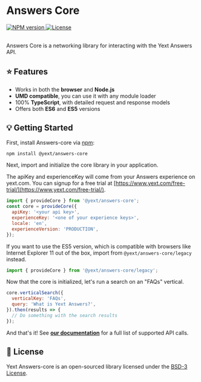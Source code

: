 # Answers Core

<div>
  <a href="https://npmjs.org/package/@yext/answers-core">
    <img src="https://img.shields.io/npm/v/@yext/answers-core" alt="NPM version"/>
  </a>
  <a href="https://github.com/yext/answers-core/blob/master/LICENSE">
    <img src="https://img.shields.io/badge/License-BSD%203--Clause-blue.svg" alt="License"/>
  </a>
</div>
<br>

Answers Core is a networking library for interacting with the Yext Answers API.

## ⭐ Features

- Works in both the **browser** and **Node.js**
- **UMD compatible**, you can use it with any module loader
- 100% **TypeScript**, with detailed request and response models
- Offers both **ES6** and **ES5** versions

## 💡 Getting Started

First, install Answers-core via [npm](https://www.npmjs.com/get-npm):

```bash
npm install @yext/answers-core
```

Next, import and initialize the core library in your application.

The apiKey and experienceKey will come from your Answers experience on yext.com. You can signup for a free trial at [https://www.yext.com/free-trial/](https://www.yext.com/free-trial/).

```js
import { provideCore } from '@yext/answers-core';
const core = provideCore({
  apiKey: '<your api key>',
  experienceKey: '<one of your experience keys>',
  locale: 'en',
  experienceVersion: 'PRODUCTION',
});
```

If you want to use the ES5 version, which is compatible with browsers like Internet Explorer 11 out of the box, import from `@yext/answers-core/legacy` instead.

```js
import { provideCore } from '@yext/answers-core/legacy';
```

Now that the core is initialized, let's run a search on an "FAQs" vertical.

```js
core.verticalSearch({
  verticalKey: 'FAQs',
  query: 'What is Yext Answers?',
}).then(results => {
  // Do something with the search results
});
```

And that's it! See **[our documentation](https://github.com/yext/answers-core/tree/master/docs/answers-core.answerscore.md)** for a full list of supported API calls.

## 📄 License

Yext Answers-core is an open-sourced library licensed under the [BSD-3 License](https://github.com/yext/answers-core/blob/master/LICENSE).
